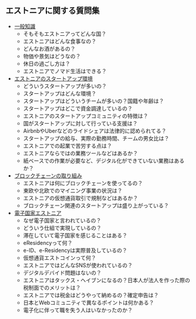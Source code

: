 エストニアに関する質問集
---
* [一般知識](50Questions/BasicInformation.md)
  * そもそもエストニアってどんな国？
  * エストニアはどんな食事なの？
  * どんなお酒があるの？
  * 物価や景気はどうなの？
  * 休日の過ごし方は？
  * エストニアでノマド生活はできる？  
* [エストニアのスタートアップ環境](50Questions/Startup.md)
  * どういうスタートアップが多いの？
  * スタートアップはどんな環境？
  * スタートアップはどういうチームが多いの？国籍や年齢は？
  * スタートアップはどこで資金調達しているの？
  * エストニアのスタートアップコミュニティの特徴は？
  * 国がスタートアップに対して行っている支援は？
  * AirbnbやUberなどのライドシェアは法律的に認められてる？
  * スタートアップの給与、実際の勤務時間、チームの男女比は？
  * エストニアでの起業で苦労する点は？
  * エストニアならではの業務ツールなどはあるか？
  * 紙ベースでの作業が必要など、デジタル化ができていない業務はあるか？  
* [ブロックチェーンの取り組み](50Questions/Blockchain.md)
  * エストニアは何にブロックチェーンを使ってるの？
  * 東欧や北欧でのマイニング事業の状況は？
  * エストニアの仮想通貨取引で規制などはあるか？
  * ブロックチェーン関連のスタートアップは盛り上がっている？
* [電子国家エストニア](50Questions/eGovernment.md)
  * なぜ電子国家と言われているの？
  * どういう仕組で実現しているの？
  * 滞在していて電子国家を感じることはある？
  * eResidencyって何？
  * e-ID、e-Residencyは実際普及しているの？
  * 仮想通貨エストコインって何？
  * エストニアではどんなSNSが使われているの？
  * デジタルデバイド問題はないの？
  * エストニアはタックス・ヘイブンになるの？日本人が法人を作った際の税制面でのメリットは？
  * エストニアでは税金はどうやって納めるの？確定申告は？
  * 日本とWebコミュニティで異なるポイントは何かある？
  * 電子化に伴って職を失う人はいなかったのか？
